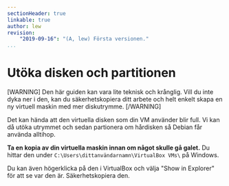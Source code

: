 ```yaml
---
sectionHeader: true
linkable: true
author: lew
revision:
    "2019-09-16": "(A, lew) Första versionen."
...
```

Utöka disken och partitionen
=======================

[WARNING]
Den här guiden kan vara lite teknisk och krånglig. Vill du inte dyka ner i den, kan du säkerhetskopiera ditt arbete och helt enkelt skapa en ny virtuell maskin med mer diskutrymme.
[/WARNING]

Det kan hända att den virtuella disken som din VM använder blir full. Vi kan då utöka utrymmet och sedan partionera om hårdisken så Debian får använda alltihop.

**Ta en kopia av din virtuella maskin innan om något skulle gå galet.** Du hittar den under `C:\Users\dittanvändarnamn\VirtualBox VMs\` på Windows.

Du kan även högerklicka på den i VirtualBox och välja "Show in Explorer" för att se var den är. Säkerhetskopiera den.
